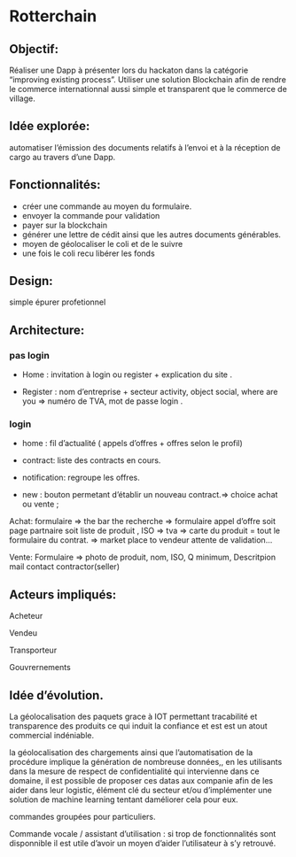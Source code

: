 # Rotterchain

## Objectif:

Réaliser une Dapp à présenter lors du hackaton dans la catégorie “improving existing process”.
Utiliser une solution Blockchain afin de rendre le commerce internationnal aussi simple et transparent que le commerce de village.

## Idée explorée:

automatiser l’émission des documents relatifs à l’envoi et à la réception de cargo au travers d’une Dapp.

## Fonctionnalités:

- créer une commande au moyen du formulaire.
- envoyer la commande pour validation
- payer sur la blockchain
- générer une lettre de cédit ainsi que les autres documents générables.
- moyen de géolocaliser le coli et de le suivre
- une fois le coli recu libérer les fonds

## Design:

simple épurer profetionnel

## Architecture:

### pas login
- Home : invitation à login ou register + explication du site .

- Register : nom d’entreprise + secteur activity, object social, where are you => 			numéro de TVA, mot de passe login .
### login
- home : fil d’actualité ( appels d’offres + offres selon le profil) 

- contract: liste des contracts en cours.

- notification: regroupe les offres.

- new : bouton permetant d’établir un nouveau contract.=> choice achat ou vente ;

Achat: formulaire => the bar the recherche
			=> formulaire appel d’offre
      soit page partnaire soit liste de produit , ISO => tva => carte du produit = tout le formulaire du contrat.
      => market place to vendeur attente de validation…

Vente: Formulaire => photo de produit, nom, ISO, Q minimum, Descritpion mail contact contractor(seller)


## Acteurs impliqués:

Acheteur

Vendeu

Transporteur

Gouvrernements

## Idée d’évolution.

La géolocalisation  des paquets grace à IOT permettant  tracabilité et transparence des produits ce qui induit la confiance et est est un atout commercial indéniable.

la géolocalisation des chargements ainsi que l’automatisation de la procédure implique la génération de nombreuse données,,  en les utilisants dans la mesure de respect de confidentialité qui intervienne dans ce domaine, il est possible  de proposer ces datas aux companie afin de les aider dans leur logistic, élément clé du secteur et/ou d’implémenter une solution de machine learning tentant daméliorer cela pour eux.

commandes groupées pour particuliers.

Commande vocale / assistant d’utilisation : si trop de fonctionnalités sont disponnible   il est utile d’avoir un moyen d’aider l’utilisateur à s’y retrouvé.
